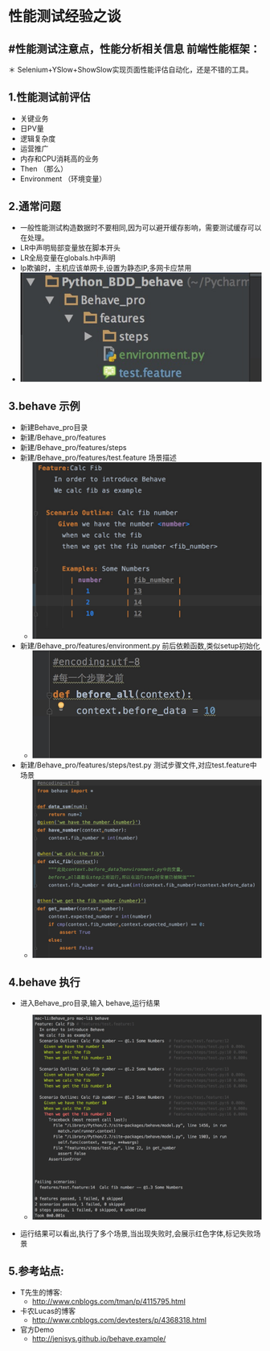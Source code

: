 # 性能测试经验之谈
#性能测试注意点，性能分析相关信息
前端性能框架：
-----
 ＊ Selenium+YSlow+ShowSlow实现页面性能评估自动化，还是不错的工具。
 
1.性能测试前评估
-----
  * 关键业务
  * 日PV量
  * 逻辑复杂度
  * 运营推广
  * 内存和CPU消耗高的业务
  * Then （那么）
  * Environment （环境变量）
  

2.通常问题
-----
  * 一般性能测试构造数据时不要相同,因为可以避开缓存影响，需要测试缓存可以在处理。
  * LR中声明局部变量放在脚本开头
  * LR全局变量在globals.h中声明
  * Ip欺骗时，主机应该单网卡,设置为静态IP,多网卡应禁用
   * ![feature](https://github.com/linlin547/Python_BDD_behave/blob/master/image/dir.png)

3.behave 示例
-----
  * 新建Behave_pro目录
  * 新建/Behave_pro/features
  * 新建/Behave_pro/features/steps
  * 新建/Behave_pro/features/test.feature 场景描述
    * ![feature](https://github.com/linlin547/Python_BDD_behave/blob/master/image/feature.png)
  * 新建/Behave_pro/features/environment.py 前后依赖函数,类似setup初始化
    * ![feature](https://github.com/linlin547/Python_BDD_behave/blob/master/image/env.png)
  * 新建/Behave_pro/features/steps/test.py 测试步骤文件,对应test.feature中场景
    * ![step](https://github.com/linlin547/Python_BDD_behave/blob/master/image/step.png)

4.behave 执行
-----
  * 进入Behave_pro目录,输入 behave,运行结果
    * ![result](https://github.com/linlin547/Python_BDD_behave/blob/master/image/result.png)

  * 运行结果可以看出,执行了多个场景,当出现失败时,会展示红色字体,标记失败场景

5.参考站点:
-----
  * T先生的博客:
    * http://www.cnblogs.com/tman/p/4115795.html
  * 卡农Lucas的博客
    * http://www.cnblogs.com/devtesters/p/4368318.html
  * 官方Demo
    * http://jenisys.github.io/behave.example/

